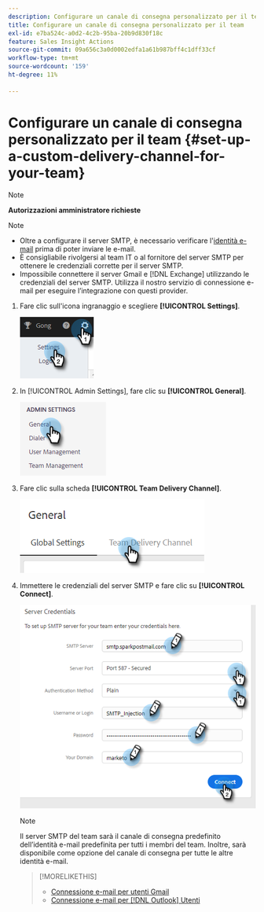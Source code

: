 ```yaml
---
description: Configurare un canale di consegna personalizzato per il team - Documentazione di Marketo - Documentazione del prodotto
title: Configurare un canale di consegna personalizzato per il team
exl-id: e7ba524c-a0d2-4c2b-95ba-20b9d830f18c
feature: Sales Insight Actions
source-git-commit: 09a656c3a0d0002edfa1a61b987bff4c1dff33cf
workflow-type: tm+mt
source-wordcount: '159'
ht-degree: 11%

---
```


# Configurare un canale di consegna personalizzato per il team {#set-up-a-custom-delivery-channel-for-your-team}

>[!NOTE]
>
>**Autorizzazioni amministratore richieste**

>[!NOTE]
>
>* Oltre a configurare il server SMTP, è necessario verificare l&#39;[identità e-mail](/help/marketo/product-docs/marketo-sales-insight/actions/getting-started/email-settings/verify-your-email.md) prima di poter inviare le e-mail.
>* È consigliabile rivolgersi al team IT o al fornitore del server SMTP per ottenere le credenziali corrette per il server SMTP.
>* Impossibile connettere il server Gmail e [!DNL Exchange] utilizzando le credenziali del server SMTP. Utilizza il nostro servizio di connessione e-mail per eseguire l’integrazione con questi provider.

1. Fare clic sull&#39;icona ingranaggio e scegliere **[!UICONTROL Settings]**.

   ![](assets/set-up-a-custom-delivery-channel-for-your-team-1.png)

1. In [!UICONTROL Admin Settings], fare clic su **[!UICONTROL General]**.

   ![](assets/set-up-a-custom-delivery-channel-for-your-team-2.png)

1. Fare clic sulla scheda **[!UICONTROL Team Delivery Channel]**.

   ![](assets/set-up-a-custom-delivery-channel-for-your-team-3.png)

1. Immettere le credenziali del server SMTP e fare clic su **[!UICONTROL Connect]**.

   ![](assets/set-up-a-custom-delivery-channel-for-your-team-4.png)

   >[!NOTE]
   >
   >Il server SMTP del team sarà il canale di consegna predefinito dell’identità e-mail predefinita per tutti i membri del team. Inoltre, sarà disponibile come opzione del canale di consegna per tutte le altre identità e-mail.

   >[!MORELIKETHIS]
   >
   >* [Connessione e-mail per utenti Gmail](/help/marketo/product-docs/marketo-sales-connect/email-plugins/gmail/email-connection-for-gmail-users.md)
   >* [Connessione e-mail per [!DNL Outlook] Utenti](/help/marketo/product-docs/marketo-sales-connect/email-plugins/msc-for-outlook/email-connection-for-outlook-users.md)
